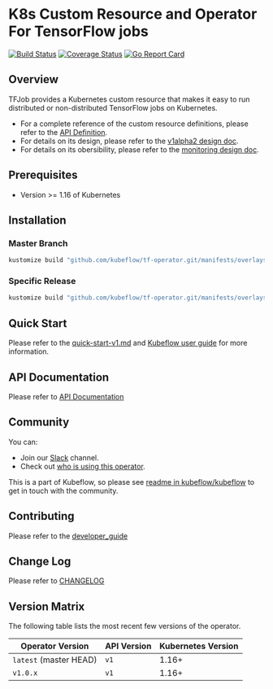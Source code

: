 # K8s Custom Resource and Operator For TensorFlow jobs

[![Build Status](https://travis-ci.org/kubeflow/tf-operator.svg?branch=master)](https://travis-ci.org/kubeflow/tf-operator)
[![Coverage Status](https://coveralls.io/repos/github/kubeflow/tf-operator/badge.svg?branch=master)](https://coveralls.io/github/kubeflow/tf-operator?branch=master)
[![Go Report Card](https://goreportcard.com/badge/github.com/kubeflow/tf-operator)](https://goreportcard.com/report/github.com/kubeflow/tf-operator)

## Overview

TFJob provides a Kubernetes custom resource that makes it easy to
run distributed or non-distributed TensorFlow jobs on Kubernetes.

- For a complete reference of the custom resource definitions, please refer to the [API Definition](pkg/apis/tensorflow/v1/types.go).
- For details on its design, please refer to the [v1alpha2 design doc](https://github.com/kubeflow/community/blob/master/proposals/tf-operator-design-v1alpha2.md).
- For details on its obersibility, please refer to the [monitoring design doc](docs/monitoring/README.md).

## Prerequisites

* Version >= 1.16 of Kubernetes

## Installation

### Master Branch

```bash
kustomize build "github.com/kubeflow/tf-operator.git/manifests/overlays/standalone?ref=master" | kubectl apply -f -
```

### Specific Release

```bash
kustomize build "github.com/kubeflow/tf-operator.git/manifests/overlays/standalone?ref=v1.1.0" | kubectl apply -f -
```

## Quick Start

Please refer to the [quick-start-v1.md](docs/quick-start-v1.md) and [Kubeflow user guide](https://www.kubeflow.org/docs/guides/components/tftraining/) for more information.

## API Documentation

Please refer to [API Documentation](docs/api/generated.asciidoc)

## Community

You can:

- Join our [Slack](https://join.slack.com/t/kubeflow/shared_invite/zt-lhkwrmkh-JPT2g9eva1oPkS00~VHZDQ) channel.
- Check out [who is using this operator](./docs/adopters.md).

This is a part of Kubeflow, so please see [readme in kubeflow/kubeflow](https://github.com/kubeflow/kubeflow#get-involved) to get in touch with the community.

## Contributing

Please refer to the [developer_guide](developer_guide.md)

## Change Log

Please refer to [CHANGELOG](CHANGELOG.md)

## Version Matrix

The following table lists the most recent few versions of the operator.

| Operator Version | API Version | Kubernetes Version |
| ------------- | ------------- | ------------- |
| `latest` (master HEAD) | `v1` | 1.16+ |
| `v1.0.x`| `v1` | 1.16+ |
